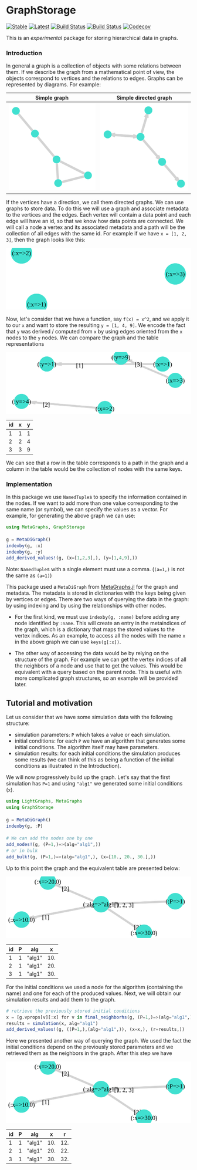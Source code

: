 # GraphStorage

[![Stable](https://img.shields.io/badge/docs-stable-blue.svg)](https://SebastianM-C.github.io/GraphStorage.jl/stable)
[![Latest](https://img.shields.io/badge/docs-latest-blue.svg)](https://SebastianM-C.github.io/GraphStorage.jl/latest)
[![Build Status](https://travis-ci.com/SebastianM-C/GraphStorage.jl.svg?branch=master)](https://travis-ci.com/SebastianM-C/GraphStorage.jl)
[![Build Status](https://ci.appveyor.com/api/projects/status/github/SebastianM-C/GraphStorage.jl?svg=true)](https://ci.appveyor.com/project/SebastianM-C/GraphStorage-jl)
[![Codecov](https://codecov.io/gh/SebastianM-C/GraphStorage.jl/branch/master/graph/badge.svg)](https://codecov.io/gh/SebastianM-C/GraphStorage.jl)

This is an _experimental_ package for storing hierarchical data in graphs.

### Introduction

In general a graph is a collection of objects with some relations between them.
If we describe the graph from a mathematical point of view, the objects correspond
to vertices and the relations to edges. Graphs can be represented by diagrams.
For example:

|                 Simple graph            |        Simple directed graph
:----------------------------------------:|:-------------------------------------------:
![graph example](assets/simple_graph.svg) | ![graph example](assets/simple_digraph.svg)

If the vertices have a direction, we call them directed graphs. We can use graphs
to store data. To do this we will use a graph and associate metadata to the vertices
and the edges. Each vertex will contain a data point and each edge will have an
id, so that we know how data points are connected. We will call a node a vertex
and its associated metadata and a path will be the collection of all edges with
the same id. For example if we have `x = [1, 2, 3]`, then the graph looks like this:

![graph example](assets/ex1.svg)

Now, let's consider that we have a function, say `f(x) = x^2`, and we apply it
to our `x` and want to store the resulting `y = [1, 4, 9]`. We encode
the fact that `y` was derived / computed from `x` by using edges
oriented from the `x` nodes to the `y` nodes. We can compare the
graph and the table representations

![graph example](assets/ex2.svg)

|  id   |   x   |   y   |
|-------|-------|-------|
|   1   |   1   |   1   |
|   2   |   2   |   4   |
|   3   |   3   |   9   |

We can see that a row in the table corresponds to a path in the graph and a column
in the table would be the collection of nodes with the same keys.

### Implementation

In this package we use `NamedTuple`s to specify the information contained in the nodes.
If we want to add more than one value corresponding to the same name (or symbol),
we can specify the values as a vector. For example, for generating the above graph
we can use:

```julia
using MetaGraphs, GraphStorage

g = MetaDiGraph()
indexby(g, :x)
indexby(g, :y)
add_derived_values!(g, (x=[1,2,3],), (y=[1,4,9],))
```

Note: `NamedTuple`s with a single element must use a comma.
(`(a=1,)` is not the same as `(a=1)`)

This package used a `MetaDiGraph` from [MetaGraphs.jl](https://github.com/JuliaGraphs/MetaGraphs.jl)
for the graph and metadata. The metadata is stored in dictionaries with the keys
being given by vertices or edges. There are two ways of querying the data in the
graph: by using indexing and by using the relationships with other nodes.

- For the first kind, we must use `indexby(g, :name)` before adding any node identified
by `:name`. This will create an entry in the metaindices of the graph, which is
a dictionary that maps the stored values to the vertex indices. As an example,
to access all the nodes with the name `x` in the above graph we can use
`keys(g[:x])`.

- The other way of accessing the data would be by relying on the structure of
the graph. For example we can get the vertex indices of all the neighbors of
a node and use that to get the values. This would be equivalent with a query
based on the parent node. This is useful with more complicated graph structures,
so an example will be provided later.

## Tutorial and motivation

Let us consider that we have some simulation data with the following structure:
* simulation parameters: `P`  which takes a value or each simulation.
* initial conditions: for each `P` we have an algorithm that generates some
initial conditions. The algorithm itself may have parameters.
* simulation results: for each initial conditions the simulation produces some results
(we can think of this as being a function of the initial conditions as illustrated
in the Introduction).

We will now progressively build up the graph. Let's say that the first simulation
has `P=1` and using `"alg1"` we generated some initial conditions (`x`).

```julia
using LightGraphs, MetaGraphs
using GraphStorage

g = MetaDiGraph()
indexby(g, :P)

# We can add the nodes one by one
add_nodes!(g, (P=1,)=>(alg="alg1",))
# or in bulk
add_bulk!(g, (P=1,)=>(alg="alg1",), (x=[10., 20., 30.],))
```
Up to this point the graph and the equivalent table are presented below:

![graph with parameters](assets/ic_graph.svg)

| id | P | alg  | x |
|----|---|------|---|
| 1  | 1 |"alg1"|10.|
| 2  | 1 |"alg1"|20.|
| 3  | 1 |"alg1"|30.|

For the initial conditions we used a node for the algorithm (containing the name)
and one for each of the produced values. Next, we will obtain our simulation results
and add them to the graph.
```julia
# retrieve the previously stored initial conditions
x = [g.vprops[v][:x] for v in final_neighborhs(g, (P=1,)=>(alg="alg1",))]
results = simulation(x, alg="alg1")
add_derived_values!(g, ((P=1,),(alg="alg1",)), (x=x,), (r=results,))
```

Here we presented another way of querying the graph. We used the fact
the initial conditions depend on the previously stored parameters
and we retrieved them as the neighbors in the graph.
After this step we have

![graph with parameters](assets/ic_graph.svg)

| id | P | alg  | x | r |
|----|---|------|---|---|
| 1  | 1 |"alg1"|10.|12.|
| 2  | 1 |"alg1"|20.|22.|
| 3  | 1 |"alg1"|30.|32.|
